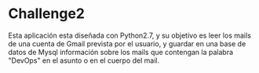 # Challenge2
Esta aplicación esta diseñada con Python2.7, y su objetivo es leer los mails de una cuenta de Gmail prevista por el usuario, y guardar en una base de datos de Mysql información sobre los mails que contengan la palabra "DevOps" en el asunto o en el cuerpo del mail.
